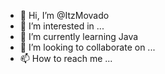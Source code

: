 - 👋 Hi, I’m @ItzMovado
- 👀 I’m interested in ...
- 🌱 I’m currently learning Java
- 💞️ I’m looking to collaborate on ...
- 📫 How to reach me ...

<!---
ItzMovado/ItzMovado is a ✨ special ✨ repository because its `README.md` (this file) appears on your GitHub profile.
You can click the Preview link to take a look at your changes.
--->
